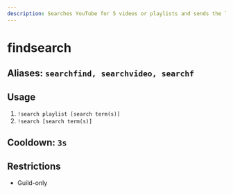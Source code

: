 ```yaml
---
description: Searches YouTube for 5 videos or playlists and sends the link to it
---
```


# findsearch

## Aliases: `searchfind, searchvideo, searchf`

## Usage

1. `!search playlist [search term(s)]`
2. `!search [search term(s)]`

## Cooldown: `3s`

## Restrictions

* Guild-only

